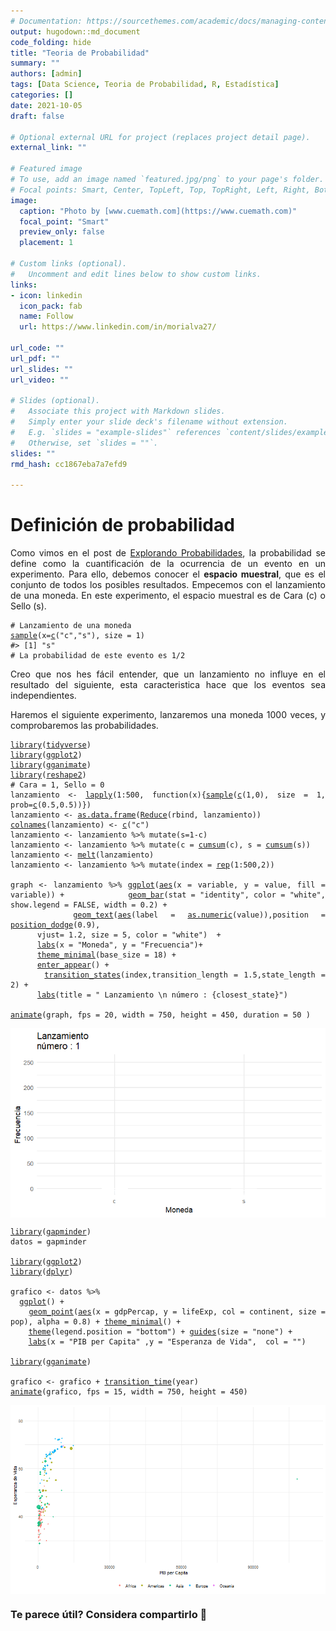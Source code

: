 ```yaml
---
# Documentation: https://sourcethemes.com/academic/docs/managing-content/
output: hugodown::md_document
code_folding: hide
title: "Teoria de Probabilidad"
summary: ""
authors: [admin]
tags: [Data Science, Teoria de Probabilidad, R, Estadística]
categories: []
date: 2021-10-05
draft: false

# Optional external URL for project (replaces project detail page).
external_link: ""

# Featured image
# To use, add an image named `featured.jpg/png` to your page's folder.
# Focal points: Smart, Center, TopLeft, Top, TopRight, Left, Right, BottomLeft, Bottom, BottomRight.
image:
  caption: "Photo by [www.cuemath.com](https://www.cuemath.com)"
  focal_point: "Smart"
  preview_only: false
  placement: 1

# Custom links (optional).
#   Uncomment and edit lines below to show custom links.
links:
- icon: linkedin
  icon_pack: fab
  name: Follow
  url: https://www.linkedin.com/in/morialva27/

url_code: ""
url_pdf: ""
url_slides: ""
url_video: ""

# Slides (optional).
#   Associate this project with Markdown slides.
#   Simply enter your slide deck's filename without extension.
#   E.g. `slides = "example-slides"` references `content/slides/example-slides.md`.
#   Otherwise, set `slides = ""`.
slides: ""
rmd_hash: cc1867eba7a7efd9

---
```


<div style="text-align: justify">

# Definición de probabilidad

Como vimos en el post de [Explorando Probabilidades](https://www.dmorialva.com/post/explorando-informacion/), la probabilidad se define como la cuantificación de la ocurrencia de un evento en un experimento. Para ello, debemos conocer el **espacio muestral**, que es el conjunto de todos los posibles resultados. Empecemos con el lanzamiento de una moneda. En este experimento, el espacio muestral es de Cara (c) o Sello (s).

<div class="highlight">

<pre class='chroma'><code class='language-r' data-lang='r'><span class='c'># Lanzamiento de una moneda</span>
<span class='nf'><a href='https://rdrr.io/r/base/sample.html'>sample</a></span><span class='o'>(</span>x<span class='o'>=</span><span class='nf'><a href='https://rdrr.io/r/base/c.html'>c</a></span><span class='o'>(</span><span class='s'>"c"</span>,<span class='s'>"s"</span><span class='o'>)</span>, size <span class='o'>=</span> <span class='m'>1</span><span class='o'>)</span>
<span class='c'>#&gt; [1] "s"</span>
<span class='c'># La probabilidad de este evento es 1/2</span></code></pre>

</div>

Creo que nos hes fácil entender, que un lanzamiento no influye en el resultado del siguiente, esta caracteristica hace que los eventos sea independientes.

Haremos el siguiente experimento, lanzaremos una moneda 1000 veces, y comprobaremos las probabilidades.

<div class="highlight">

<pre class='chroma'><code class='language-r' data-lang='r'><span class='kr'><a href='https://rdrr.io/r/base/library.html'>library</a></span><span class='o'>(</span><span class='nv'><a href='http://tidyverse.tidyverse.org'>tidyverse</a></span><span class='o'>)</span>
<span class='kr'><a href='https://rdrr.io/r/base/library.html'>library</a></span><span class='o'>(</span><span class='nv'><a href='https://ggplot2.tidyverse.org'>ggplot2</a></span><span class='o'>)</span>
<span class='kr'><a href='https://rdrr.io/r/base/library.html'>library</a></span><span class='o'>(</span><span class='nv'><a href='https://gganimate.com'>gganimate</a></span><span class='o'>)</span>
<span class='kr'><a href='https://rdrr.io/r/base/library.html'>library</a></span><span class='o'>(</span><span class='nv'><a href='https://github.com/hadley/reshape'>reshape2</a></span><span class='o'>)</span>
<span class='c'># Cara = 1, Sello = 0</span>
<span class='nv'>lanzamiento</span> <span class='o'>&lt;-</span> <span class='nf'><a href='https://rdrr.io/r/base/lapply.html'>lapply</a></span><span class='o'>(</span><span class='m'>1</span><span class='o'>:</span><span class='m'>500</span>, <span class='kr'>function</span><span class='o'>(</span><span class='nv'>x</span><span class='o'>)</span><span class='o'>&#123;</span><span class='nf'><a href='https://rdrr.io/r/base/sample.html'>sample</a></span><span class='o'>(</span><span class='nf'><a href='https://rdrr.io/r/base/c.html'>c</a></span><span class='o'>(</span><span class='m'>1</span>,<span class='m'>0</span><span class='o'>)</span>, size <span class='o'>=</span> <span class='m'>1</span>, prob<span class='o'>=</span><span class='nf'><a href='https://rdrr.io/r/base/c.html'>c</a></span><span class='o'>(</span><span class='m'>0.5</span>,<span class='m'>0.5</span><span class='o'>)</span><span class='o'>)</span><span class='o'>&#125;</span><span class='o'>)</span>
<span class='nv'>lanzamiento</span> <span class='o'>&lt;-</span> <span class='nf'><a href='https://rdrr.io/r/base/as.data.frame.html'>as.data.frame</a></span><span class='o'>(</span><span class='nf'><a href='https://rdrr.io/r/base/funprog.html'>Reduce</a></span><span class='o'>(</span><span class='nv'>rbind</span>, <span class='nv'>lanzamiento</span><span class='o'>)</span><span class='o'>)</span>
<span class='nf'><a href='https://rdrr.io/r/base/colnames.html'>colnames</a></span><span class='o'>(</span><span class='nv'>lanzamiento</span><span class='o'>)</span> <span class='o'>&lt;-</span> <span class='nf'><a href='https://rdrr.io/r/base/c.html'>c</a></span><span class='o'>(</span><span class='s'>"c"</span><span class='o'>)</span>
<span class='nv'>lanzamiento</span> <span class='o'>&lt;-</span> <span class='nv'>lanzamiento</span> <span class='o'>%&gt;%</span> <span class='nf'>mutate</span><span class='o'>(</span>s<span class='o'>=</span><span class='m'>1</span><span class='o'>-</span><span class='nv'>c</span><span class='o'>)</span>
<span class='nv'>lanzamiento</span> <span class='o'>&lt;-</span> <span class='nv'>lanzamiento</span> <span class='o'>%&gt;%</span> <span class='nf'>mutate</span><span class='o'>(</span>c <span class='o'>=</span> <span class='nf'><a href='https://rdrr.io/r/base/cumsum.html'>cumsum</a></span><span class='o'>(</span><span class='nv'>c</span><span class='o'>)</span>, s <span class='o'>=</span> <span class='nf'><a href='https://rdrr.io/r/base/cumsum.html'>cumsum</a></span><span class='o'>(</span><span class='nv'>s</span><span class='o'>)</span><span class='o'>)</span>
<span class='nv'>lanzamiento</span> <span class='o'>&lt;-</span> <span class='nf'><a href='https://rdrr.io/pkg/reshape2/man/melt.html'>melt</a></span><span class='o'>(</span><span class='nv'>lanzamiento</span><span class='o'>)</span>
<span class='nv'>lanzamiento</span> <span class='o'>&lt;-</span> <span class='nv'>lanzamiento</span> <span class='o'>%&gt;%</span> <span class='nf'>mutate</span><span class='o'>(</span>index <span class='o'>=</span> <span class='nf'><a href='https://rdrr.io/r/base/rep.html'>rep</a></span><span class='o'>(</span><span class='m'>1</span><span class='o'>:</span><span class='m'>500</span>,<span class='m'>2</span><span class='o'>)</span><span class='o'>)</span>

<span class='nv'>graph</span> <span class='o'>&lt;-</span> <span class='nv'>lanzamiento</span> <span class='o'>%&gt;%</span> <span class='nf'><a href='https://ggplot2.tidyverse.org/reference/ggplot.html'>ggplot</a></span><span class='o'>(</span><span class='nf'><a href='https://ggplot2.tidyverse.org/reference/aes.html'>aes</a></span><span class='o'>(</span>x <span class='o'>=</span> <span class='nv'>variable</span>, y <span class='o'>=</span> <span class='nv'>value</span>, fill <span class='o'>=</span> <span class='nv'>variable</span><span class='o'>)</span><span class='o'>)</span> <span class='o'>+</span>              <span class='nf'><a href='https://ggplot2.tidyverse.org/reference/geom_bar.html'>geom_bar</a></span><span class='o'>(</span>stat <span class='o'>=</span> <span class='s'>"identity"</span>, color <span class='o'>=</span> <span class='s'>"white"</span>, show.legend <span class='o'>=</span> <span class='kc'>FALSE</span>, width <span class='o'>=</span> <span class='m'>0.2</span><span class='o'>)</span> <span class='o'>+</span>
     <span class='nf'><a href='https://ggplot2.tidyverse.org/reference/geom_text.html'>geom_text</a></span><span class='o'>(</span><span class='nf'><a href='https://ggplot2.tidyverse.org/reference/aes.html'>aes</a></span><span class='o'>(</span>label <span class='o'>=</span> <span class='nf'><a href='https://rdrr.io/r/base/numeric.html'>as.numeric</a></span><span class='o'>(</span><span class='nv'>value</span><span class='o'>)</span><span class='o'>)</span>,position <span class='o'>=</span> <span class='nf'><a href='https://ggplot2.tidyverse.org/reference/position_dodge.html'>position_dodge</a></span><span class='o'>(</span><span class='m'>0.9</span><span class='o'>)</span>,
      vjust<span class='o'>=</span> <span class='m'>1.2</span>, size <span class='o'>=</span> <span class='m'>5</span>, color <span class='o'>=</span> <span class='s'>"white"</span><span class='o'>)</span>  <span class='o'>+</span>
      <span class='nf'><a href='https://ggplot2.tidyverse.org/reference/labs.html'>labs</a></span><span class='o'>(</span>x <span class='o'>=</span> <span class='s'>"Moneda"</span>, y <span class='o'>=</span> <span class='s'>"Frecuencia"</span><span class='o'>)</span><span class='o'>+</span>
      <span class='nf'><a href='https://ggplot2.tidyverse.org/reference/ggtheme.html'>theme_minimal</a></span><span class='o'>(</span>base_size <span class='o'>=</span> <span class='m'>18</span><span class='o'>)</span> <span class='o'>+</span>
      <span class='nf'><a href='https://gganimate.com/reference/enter_exit.html'>enter_appear</a></span><span class='o'>(</span><span class='o'>)</span> <span class='o'>+</span>
      <span class='nf'><a href='https://gganimate.com/reference/transition_states.html'>transition_states</a></span><span class='o'>(</span><span class='nv'>index</span>,transition_length <span class='o'>=</span> <span class='m'>1.5</span>,state_length <span class='o'>=</span> <span class='m'>2</span><span class='o'>)</span> <span class='o'>+</span>
      <span class='nf'><a href='https://ggplot2.tidyverse.org/reference/labs.html'>labs</a></span><span class='o'>(</span>title <span class='o'>=</span> <span class='s'>" Lanzamiento \n número : &#123;closest_state&#125;"</span><span class='o'>)</span>
  
<span class='nf'><a href='https://gganimate.com/reference/animate.html'>animate</a></span><span class='o'>(</span><span class='nv'>graph</span>, fps <span class='o'>=</span> <span class='m'>20</span>, width <span class='o'>=</span> <span class='m'>750</span>, height <span class='o'>=</span> <span class='m'>450</span>, duration <span class='o'>=</span> <span class='m'>50</span> <span class='o'>)</span>
</code></pre>
<img src="figs/unnamed-chunk-2-1.gif" width="700px" style="display: block; margin: auto;" />

</div>

<div class="highlight">

<pre class='chroma'><code class='language-r' data-lang='r'><span class='kr'><a href='https://rdrr.io/r/base/library.html'>library</a></span><span class='o'>(</span><span class='nv'><a href='https://github.com/jennybc/gapminder'>gapminder</a></span><span class='o'>)</span>
<span class='nv'>datos</span> <span class='o'>=</span> <span class='nv'>gapminder</span>

<span class='kr'><a href='https://rdrr.io/r/base/library.html'>library</a></span><span class='o'>(</span><span class='nv'><a href='https://ggplot2.tidyverse.org'>ggplot2</a></span><span class='o'>)</span>
<span class='kr'><a href='https://rdrr.io/r/base/library.html'>library</a></span><span class='o'>(</span><span class='nv'><a href='https://dplyr.tidyverse.org'>dplyr</a></span><span class='o'>)</span>

<span class='nv'>grafico</span> <span class='o'>&lt;-</span> <span class='nv'>datos</span> <span class='o'>%&gt;%</span>
  <span class='nf'><a href='https://ggplot2.tidyverse.org/reference/ggplot.html'>ggplot</a></span><span class='o'>(</span><span class='o'>)</span> <span class='o'>+</span> 
    <span class='nf'><a href='https://ggplot2.tidyverse.org/reference/geom_point.html'>geom_point</a></span><span class='o'>(</span><span class='nf'><a href='https://ggplot2.tidyverse.org/reference/aes.html'>aes</a></span><span class='o'>(</span>x <span class='o'>=</span> <span class='nv'>gdpPercap</span>, y <span class='o'>=</span> <span class='nv'>lifeExp</span>, col <span class='o'>=</span> <span class='nv'>continent</span>, size <span class='o'>=</span> <span class='nv'>pop</span><span class='o'>)</span>, alpha <span class='o'>=</span> <span class='m'>0.8</span><span class='o'>)</span> <span class='o'>+</span> <span class='nf'><a href='https://ggplot2.tidyverse.org/reference/ggtheme.html'>theme_minimal</a></span><span class='o'>(</span><span class='o'>)</span> <span class='o'>+</span> 
    <span class='nf'><a href='https://ggplot2.tidyverse.org/reference/theme.html'>theme</a></span><span class='o'>(</span>legend.position <span class='o'>=</span> <span class='s'>"bottom"</span><span class='o'>)</span> <span class='o'>+</span> <span class='nf'><a href='https://ggplot2.tidyverse.org/reference/guides.html'>guides</a></span><span class='o'>(</span>size <span class='o'>=</span> <span class='s'>"none"</span><span class='o'>)</span> <span class='o'>+</span> 
    <span class='nf'><a href='https://ggplot2.tidyverse.org/reference/labs.html'>labs</a></span><span class='o'>(</span>x <span class='o'>=</span> <span class='s'>"PIB per Capita"</span> ,y <span class='o'>=</span> <span class='s'>"Esperanza de Vida"</span>,  col <span class='o'>=</span> <span class='s'>""</span><span class='o'>)</span> 

<span class='kr'><a href='https://rdrr.io/r/base/library.html'>library</a></span><span class='o'>(</span><span class='nv'><a href='https://gganimate.com'>gganimate</a></span><span class='o'>)</span>

<span class='nv'>grafico</span> <span class='o'>&lt;-</span> <span class='nv'>grafico</span> <span class='o'>+</span> <span class='nf'><a href='https://gganimate.com/reference/transition_time.html'>transition_time</a></span><span class='o'>(</span><span class='nv'>year</span><span class='o'>)</span>
<span class='nf'><a href='https://gganimate.com/reference/animate.html'>animate</a></span><span class='o'>(</span><span class='nv'>grafico</span>, fps <span class='o'>=</span> <span class='m'>15</span>, width <span class='o'>=</span> <span class='m'>750</span>, height <span class='o'>=</span> <span class='m'>450</span><span class='o'>)</span>
</code></pre>
<img src="figs/unnamed-chunk-3-1.gif" width="700px" style="display: block; margin: auto;" />

</div>

<div/>

### Te parece útil? Considera compartirlo 🙌

